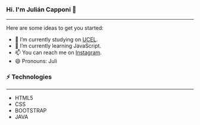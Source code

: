 ### Hi. I'm Julián Capponi 👋

---
Here are some ideas to get you started:

- 🔭 I’m currently studying on [UCEL](https://www.ucel.edu.ar/).
- 🌱 I’m currently learning JavaScript.
- 📫 You can reach me on [Instagram](https://www.instagram.com/julicapponi/).
- 😄 Pronouns: Juli

### ⚡ Technologies

---
- HTML5
- CSS
- BOOTSTRAP
- JAVA





